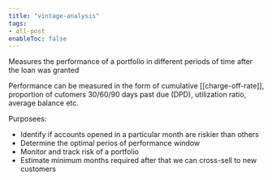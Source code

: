 ```yaml
---
title: "vintage-analysis"
tags:
- all-post
enableToc: false
---
```



Measures the performance of a portfolio in different periods of time after the loan was granted

Performance can be measured in the form of cumulative [[charge-off-rate]], proportion of cutomers 30/60/90 days past due (DPD), utilization ratio, average balance etc.


Purposees:
- Identify if accounts opened in a particular month are riskier than others
- Determine the optimal perios of performance window
- Monitor and track risk of a portfolio
- Estimate minimum months required after that we can cross-sell to new customers